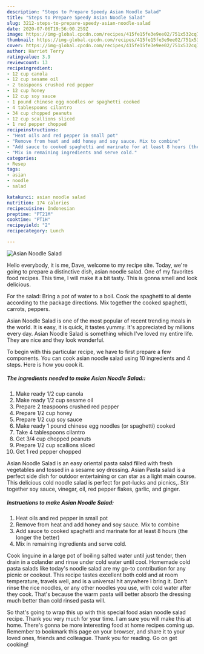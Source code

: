 ```yaml
---
description: "Steps to Prepare Speedy Asian Noodle Salad"
title: "Steps to Prepare Speedy Asian Noodle Salad"
slug: 3212-steps-to-prepare-speedy-asian-noodle-salad
date: 2020-07-06T19:56:00.259Z
image: https://img-global.cpcdn.com/recipes/415fe15fe3e9ee02/751x532cq70/asian-noodle-salad-recipe-main-photo.jpg
thumbnail: https://img-global.cpcdn.com/recipes/415fe15fe3e9ee02/751x532cq70/asian-noodle-salad-recipe-main-photo.jpg
cover: https://img-global.cpcdn.com/recipes/415fe15fe3e9ee02/751x532cq70/asian-noodle-salad-recipe-main-photo.jpg
author: Harriet Terry
ratingvalue: 3.9
reviewcount: 13
recipeingredient:
- 12 cup canola
- 12 cup sesame oil
- 2 teaspoons crushed red pepper
- 12 cup honey
- 12 cup soy sauce
- 1 pound chinese egg noodles or spaghetti cooked
- 4 tablespoons cilantro
- 34 cup chopped peanuts
- 12 cup scallions sliced
- 1 red pepper chopped
recipeinstructions:
- "Heat oils and red pepper in small pot"
- "Remove from heat and add honey and soy sauce. Mix to combine"
- "Add sauce to cooked spaghetti and marinate for at least 8 hours (the longer the better)"
- "Mix in remaining ingredients and serve cold."
categories:
- Resep
tags:
- asian
- noodle
- salad

katakunci: asian noodle salad
nutrition: 174 calories
recipecuisine: Indonesian
preptime: "PT21M"
cooktime: "PT1H"
recipeyield: "2"
recipecategory: Lunch

---
```



![Asian Noodle Salad](https://img-global.cpcdn.com/recipes/415fe15fe3e9ee02/751x532cq70/asian-noodle-salad-recipe-main-photo.jpg)

Hello everybody, it is me, Dave, welcome to my recipe site. Today, we're going to prepare a distinctive dish, asian noodle salad. One of my favorites food recipes. This time, I will make it a bit tasty. This is gonna smell and look delicious.

For the salad: Bring a pot of water to a boil. Cook the spaghetti to al dente according to the package directions. Mix together the cooked spaghetti, carrots, peppers.

Asian Noodle Salad is one of the most popular of recent trending meals in the world. It is easy, it is quick, it tastes yummy. It's appreciated by millions every day. Asian Noodle Salad is something which I've loved my entire life. They are nice and they look wonderful.


To begin with this particular recipe, we have to first prepare a few components. You can cook asian noodle salad using 10 ingredients and 4 steps. Here is how you cook it.

##### The ingredients needed to make Asian Noodle Salad::

1. Make ready 1/2 cup canola
1. Make ready 1/2 cup sesame oil
1. Prepare 2 teaspoons crushed red pepper
1. Prepare 1/2 cup honey
1. Prepare 1/2 cup soy sauce
1. Make ready 1 pound chinese egg noodles (or spaghetti) cooked
1. Take 4 tablespoons cilantro
1. Get 3/4 cup chopped peanuts
1. Prepare 1/2 cup scallions sliced
1. Get 1 red pepper chopped


Asian Noodle Salad is an easy oriental pasta salad filled with fresh vegetables and tossed in a sesame soy dressing. Asian Pasta salad is a perfect side dish for outdoor entertaining or can star as a light main course. This delicious cold noodle salad is perfect for pot-lucks and picnics,. Stir together soy sauce, vinegar, oil, red pepper flakes, garlic, and ginger. 

##### Instructions to make Asian Noodle Salad:

1. Heat oils and red pepper in small pot
1. Remove from heat and add honey and soy sauce. Mix to combine
1. Add sauce to cooked spaghetti and marinate for at least 8 hours (the longer the better)
1. Mix in remaining ingredients and serve cold.


Cook linguine in a large pot of boiling salted water until just tender, then drain in a colander and rinse under cold water until cool. Homemade cold pasta salads like today&#39;s noodle salad are my go-to contribution for any picnic or cookout. This recipe tastes excellent both cold and at room temperature, travels well, and is a universal hit anywhere I bring it. Don&#39;t rinse the rice noodles, or any other noodles you use, with cold water after they cook. That&#39;s because the warm pasta will better absorb the dressing much better than cold rinsed pasta will. 

So that's going to wrap this up with this special food asian noodle salad recipe. Thank you very much for your time. I am sure you will make this at home. There's gonna be more interesting food at home recipes coming up. Remember to bookmark this page on your browser, and share it to your loved ones, friends and colleague. Thank you for reading. Go on get cooking!
